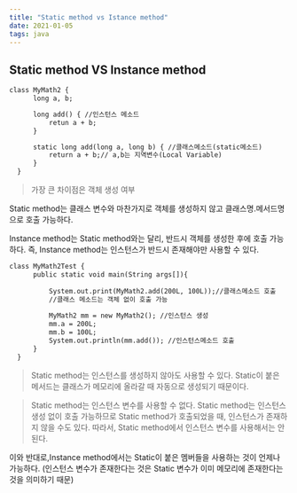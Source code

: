 ```yaml
---
title: "Static method vs Istance method"
date: 2021-01-05
tags: java
---
```


## Static method VS Instance method

```html
class MyMath2 {
      long a, b;

      long add() { //인스턴스 메소드
          retun a + b;
      }

      static long add(long a, long b) { //클래스메소드(static메소드)
          return a + b;// a,b는 지역변수(Local Variable)
      }
  }
```
> 가장 큰 차이점은 객체 생성 여부

Static method는 클래스 변수와 마찬가지로
객체를 생성하지 않고 클래스명.메서드명으로 호출 가능하다.

Instance method는 Static method와는 달리, 반드시 객체를 생성한 후에 호출 가능하다.
즉, Instance method는 인스턴스가 반드시 존재해야만 사용할 수 있다.

```html
class MyMath2Test {
      public static void main(String args[]){
          
          System.out.print(MyMath2.add(200L, 100L));//클래스메소드 호출
          //클래스 메소드는 객체 없이 호출 가능
          
          MyMath2 mm = new MyMath2(); //인스턴스 생성
          mm.a = 200L;
          mm.b = 100L;
          System.out.println(mm.add()); //인스턴스메소드 호출
      }
  }
```

>Static method는 인스턴스를 생성하지 않아도 사용할 수 있다.
Static이 붙은 메서드는 클래스가 메모리에 올라갈 때 자동으로 생성되기 때문이다.

> Static method는 인스턴스 변수를 사용할 수 없다.
Static method는 인스턴스 생성 없이 호출 가능하므로
Static method가 호출되었을 때, 인스턴스가 존재하지 않을 수도 있다.
따라서, Static method에서 인스턴스 변수를 사용해서는 안된다.

이와 반대로,Instance method에서는 Static이 붙은 멤버들을 사용하는 것이 언제나 가능하다.
(인스턴스 변수가 존재한다는 것은 Static 변수가 이미 메모리에 존재한다는 것을 의미하기 때문)
